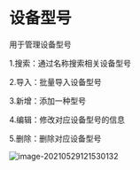 # 设备型号

用于管理设备型号

1.搜索：通过名称搜索相关设备型号

2.导入：批量导入设备型号

3.新增：添加一种型号

4.编辑：修改对应设备型号的信息

5.删除：删除对应设备型号

![image-20210529121530132](https://cdn.jsdelivr.net/gh/wsdmh/PicGo/img/20210529121543.png)

